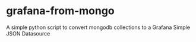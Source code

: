 # grafana-from-mongo
A simple python script to convert mongodb collections to a Grafana Simple JSON Datasource
